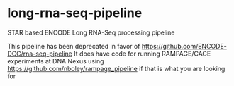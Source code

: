 # long-rna-seq-pipeline
STAR based ENCODE Long RNA-Seq processing pipeline

This pipeline has been deprecated in favor of https://github.com/ENCODE-DCC/rna-seq-pipeline
It does have code for running RAMPAGE/CAGE experiments at DNA Nexus using https://github.com/nboley/rampage_pipeline if that is what you are looking for
